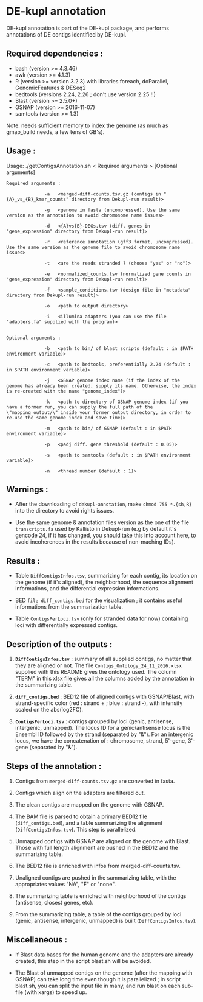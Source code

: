 # DE-kupl annotation

DE-kupl annotation is part of the DE-kupl package, and performs annotations of DE contigs identified by DE-kupl.

## Required dependencies :

* bash (version >= 4.3.46)
* awk (version >= 4.1.3)
* R (version >= version 3.2.3) with libraries foreach, doParallel, GenomicFeatures & DESeq2
* bedtools (versions 2.24, 2.26 ; don't use version 2.25 !!)
* Blast (version >= 2.5.0+)
* GSNAP (version >= 2016-11-07)
* samtools (version >= 1.3)

Note: needs sufficient memory to index the genome (as much as gmap_build needs, a few tens of GB's).

## Usage : 

Usage: ./getContigsAnnotation.sh < Required arguments > [Optional arguments]


 	Required arguments :

                  -a   <merged-diff-counts.tsv.gz (contigs in "{A}_vs_{B}_kmer_counts" directory from Dekupl-run result)>

                  -g   <genome in fasta (uncompressed). Use the same version as the annotation to avoid chromosome name issues>

                  -d   <{A}vs{B}-DEGs.tsv (diff. genes in "gene_expression" directory from Dekupl-run result)>

                  -r   <reference annotation (gff3 format, uncompressed). Use the same version as the genome file to avoid chromosome name issues>

                  -t   <are the reads stranded ? (choose "yes" or "no")>

                  -e   <normalized_counts.tsv (normalized gene counts in "gene_expression" directory from Dekupl-run result)>

                  -f   <sample_conditions.tsv (design file in "metadata" directory from Dekupl-run result)>

                  -o   <path to output directory>

                  -i   <illumina adapters (you can use the file "adapters.fa" supplied with the program)>


	Optional arguments :

                  -b   <path to bin/ of blast scripts (default : in $PATH environment variable)>

                  -c   <path to bedtools, preferentially 2.24 (default : in $PATH environment variable)>

                  -j   <GSNAP genome index name (if the index of the genome has already been created, supply its name. Otherwise, the index is re-created with the name "genome_index")>

                  -k   <path to directory of GSNAP genome index (if you have a former run, you can supply the full path of the \"mapping_output/\" inside your former output directory, in order to re-use the same genome index and save time)>

                  -m   <path to bin/ of GSNAP (default : in $PATH environment variable)>

                  -p   <padj diff. gene threshold (default : 0.05)>

                  -s   <path to samtools (default : in $PATH environment variable)>

                  -n   <thread number (default : 1)>

## Warnings :

- After the downloading of `dekupl-annotation`, make `chmod 755 *.{sh,R}` into the directory to avoid rights issues.

- Use the same genome & annotation files version as the one of the file `transcripts.fa` used by Kallisto in Dekupl-run (e.g by default it's gencode 24, if it has changed, you should take this into account here, to avoid incoherences in the results because of non-maching IDs).

## Results :

- Table `DiffContigsInfos.tsv`, summarizing for each contig, its location on the genome (if it's aligned), the neighborhood, the sequence alignment informations, and the differential expression informations.

- BED `file diff_contigs.bed` for the visualization ; it contains useful informations from the summarization table.

- Table `ContigsPerLoci.tsv` (only for stranded data for now) containing loci with differentially expressed contigs.
          
## Description of the outputs :

1. **`DiffContigsInfos.tsv`** : summary of all supplied contigs, no matter that they are aligned or not. The file `Contigs_Ontology_24_11_2016.xlsx` supplied with this README gives the ontology used. The column "TERM" in this xlsx file gives all the columns added by the annotation in the summarizing table.

2. **`diff_contigs.bed`** : BED12 file of aligned contigs with GSNAP/Blast, with strand-specific color (red : strand + ; blue : strand -), with intensity scaled on the abs(log2FC).

3. **`ContigsPerLoci.tsv`** : contigs grouped by loci (genic, antisense, intergenic, unmapped). The locus ID for a genic/antisense locus is the Ensembl ID followed by the strand (separated by "&"). For an intergenic locus, we have the concatenation of : chromosome, strand, 5'-gene, 3'-gene (separated by "&").

## Steps of the annotation : 

1. Contigs from `merged-diff-counts.tsv.gz` are converted in fasta.

2. Contigs which align on the adapters are filtered out.

3. The clean contigs are mapped on the genome with GSNAP.

4. The BAM file is parsed to obtain a primary BED12 file (`diff_contigs.bed`), and a table summarizing the alignment (`DiffContigsInfos.tsv`). This step is parallelized.

5. Unmapped contigs with GSNAP are aligned on the genome with Blast. Those with full length alignment are pushed in the BED12 and the  summarizing table.

6. The BED12 file is enriched with infos from merged-diff-counts.tsv.

7. Unaligned contigs are pushed in the summarizing table, with the appropriates values "NA", "F" or "none".

8. The summarizing table is enriched with neighborhood of the contigs (antisense, closest genes, etc).

9. From the summarizing table, a table of the contigs grouped by loci (genic, antisense, intergenic, unmapped) is built (`DiffContigsInfos.tsv`).                  
 	
## Miscellaneous :

- If Blast data bases for the human genome and the adapters are already created, this step in the script blast.sh will be avoided.

- The Blast of unmapped contigs on the genome (after the mapping with GSNAP) can take long time even though it is parallelized ; in script blast.sh, you can split the input file in many, and run blast on each sub-file (with xargs) to speed up.
